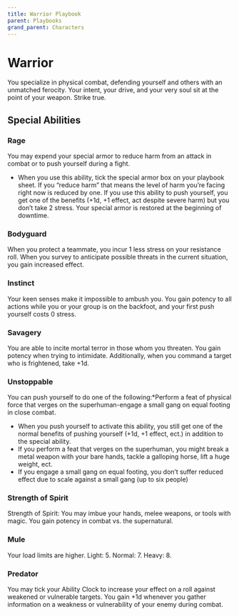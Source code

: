 ```yaml
---
title: Warrior Playbook
parent: Playbooks
grand_parent: Characters
---
```


# Warrior
You specialize in physical combat, defending yourself and others with an unmatched ferocity. Your intent, your drive, and your very soul sit at the point of your weapon. Strike true.  

## Special Abilities

### Rage
You may expend your special armor to reduce harm from an attack in combat or to push yourself during a fight.
* When you use this ability, tick the special armor box on your playbook sheet. If you “reduce harm” that means the level of harm you’re facing right now is reduced by one. If you use this ability to push yourself, you get one of the benefits (+1d, +1 effect, act despite severe harm) but you don’t take 2 stress. Your special armor is restored at the beginning of downtime.

### Bodyguard
When you protect a teammate, you incur 1 less stress on your resistance roll. When you survey to anticipate possible threats in the current situation, you gain increased effect.

### Instinct
Your keen senses make it impossible to ambush you. You gain potency to all actions while you or your group is on the backfoot, and your first push yourself costs 0 stress.

### Savagery
You are able to incite mortal terror in those whom you threaten. You gain potency when trying to intimidate. Additionally, when you command a target who is frightened, take +1d.

### Unstoppable
You can push yourself to do one of the following:*Perform a feat of physical force that verges on the superhuman-engage a small gang on equal footing in close combat.
* When you push yourself to activate this ability, you still get one of the normal benefits of pushing yourself (+1d, +1 effect, ect.) in addition to the special ability.
* If you perform a feat that verges on the superhuman, you might break a metal weapon with your bare hands, tackle a galloping horse, lift a huge weight, ect.
* If you engage a small gang on equal footing, you don’t suffer reduced effect due to scale against a small gang (up to six people)

### Strength of Spirit
Strength of Spirit: You may imbue your hands, melee weapons, or tools with magic. You gain potency in combat vs. the supernatural.

### Mule 
Your load limits are higher. Light: 5. Normal: 7. Heavy: 8.

### Predator 
You may tick your Ability Clock to increase your effect on a roll against weakened or vulnerable targets. You gain +1d whenever you gather information on a weakness or vulnerability of your enemy during combat. 

